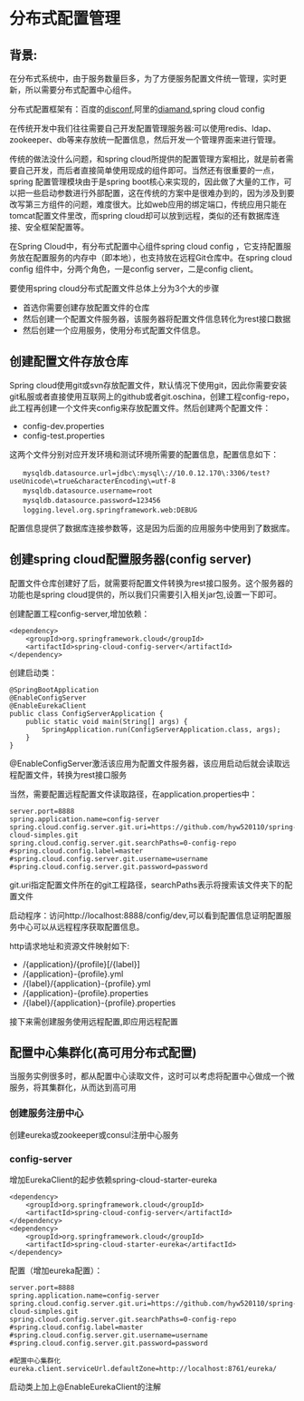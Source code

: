 # 分布式配置管理

## 背景: 

在分布式系统中，由于服务数量巨多，为了方便服务配置文件统一管理，实时更新，所以需要分布式配置中心组件。

分布式配置框架有：百度的[disconf](https://github.com/knightliao/disconf),阿里的[diamand](https://github.com/takeseem/diamond),spring cloud config

在传统开发中我们往往需要自己开发配置管理服务器:可以使用redis、ldap、zookeeper、db等来存放统一配置信息，然后开发一个管理界面来进行管理。

传统的做法没什么问题，和spring cloud所提供的配置管理方案相比，就是前者需要自己开发，而后者直接简单使用现成的组件即可。当然还有很重要的一点，spring 配置管理模块由于是spring boot核心来实现的，因此做了大量的工作，可以把一些启动参数进行外部配置，这在传统的方案中是很难办到的，因为涉及到要改写第三方组件的问题，难度很大。比如web应用的绑定端口，传统应用只能在tomcat配置文件里改，而spring cloud却可以放到远程，类似的还有数据库连接、安全框架配置等。

在Spring Cloud中，有分布式配置中心组件spring cloud config ，它支持配置服务放在配置服务的内存中（即本地），也支持放在远程Git仓库中。在spring cloud config 组件中，分两个角色，一是config server，二是config client。

要使用spring cloud分布式配置文件总体上分为3个大的步骤
- 首选你需要创建存放配置文件的仓库
- 然后创建一个配置文件服务器，该服务器将配置文件信息转化为rest接口数据
- 然后创建一个应用服务，使用分布式配置文件信息。



## 创建配置文件存放仓库

Spring cloud使用git或svn存放配置文件，默认情况下使用git，因此你需要安装git私服或者直接使用互联网上的github或者git.oschina，创建工程config-repo，此工程再创建一个文件夹config来存放配置文件。然后创建两个配置文件：

- config-dev.properties
- config-test.properties

这两个文件分别对应开发环境和测试环境所需要的配置信息，配置信息如下：

	　　mysqldb.datasource.url=jdbc\:mysql\://10.0.12.170\:3306/test?useUnicode\=true&characterEncoding\=utf-8	
	　　mysqldb.datasource.username=root	
	　　mysqldb.datasource.password=123456	
	　　logging.level.org.springframework.web:DEBUG

配置信息提供了数据库连接参数等，这是因为后面的应用服务中使用到了数据库。

## 创建spring cloud配置服务器(config server)

配置文件仓库创建好了后，就需要将配置文件转换为rest接口服务。这个服务器的功能也是spring cloud提供的，所以我们只需要引入相关jar包,设置一下即可。

创建配置工程config-server,增加依赖：

	<dependency>
		<groupId>org.springframework.cloud</groupId>
		<artifactId>spring-cloud-config-server</artifactId>
	</dependency>
创建启动类：

	@SpringBootApplication
	@EnableConfigServer
	@EnableEurekaClient
	public class ConfigServerApplication {  
	    public static void main(String[] args) {        
	        SpringApplication.run(ConfigServerApplication.class, args);     
	    }       
	}
@EnableConfigServer激活该应用为配置文件服务器，该应用启动后就会读取远程配置文件，转换为rest接口服务

当然，需要配置远程配置文件读取路径，在application.properties中：

	server.port=8888
	spring.application.name=config-server
	spring.cloud.config.server.git.uri=https://github.com/hyw520110/spring-cloud-simples.git
	spring.cloud.config.server.git.searchPaths=0-config-repo
	#spring.cloud.config.label=master
	#spring.cloud.config.server.git.username=username
	#spring.cloud.config.server.git.password=password

git.uri指定配置文件所在的git工程路径，searchPaths表示将搜索该文件夹下的配置文件

启动程序：访问http://localhost:8888/config/dev,可以看到配置信息证明配置服务中心可以从远程程序获取配置信息。

http请求地址和资源文件映射如下:

- /{application}/{profile}[/{label}]
- /{application}-{profile}.yml
- /{label}/{application}-{profile}.yml
- /{application}-{profile}.properties
- /{label}/{application}-{profile}.properties

接下来需创建服务使用远程配置,即应用远程配置


## 配置中心集群化(高可用分布式配置)

当服务实例很多时，都从配置中心读取文件，这时可以考虑将配置中心做成一个微服务，将其集群化，从而达到高可用
### 创建服务注册中心

创建eureka或zookeeper或consul注册中心服务

### config-server

增加EurekaClient的起步依赖spring-cloud-starter-eureka

	<dependency>
		<groupId>org.springframework.cloud</groupId>
		<artifactId>spring-cloud-config-server</artifactId>
	</dependency>
	<dependency>
		<groupId>org.springframework.cloud</groupId>
		<artifactId>spring-cloud-starter-eureka</artifactId>
	</dependency>

配置（增加eureka配置）：
	
	server.port=8888
	spring.application.name=config-server
	spring.cloud.config.server.git.uri=https://github.com/hyw520110/spring-cloud-simples.git
	spring.cloud.config.server.git.searchPaths=0-config-repo
	#spring.cloud.config.label=master
	#spring.cloud.config.server.git.username=username
	#spring.cloud.config.server.git.password=password
	
	#配置中心集群化
	eureka.client.serviceUrl.defaultZone=http://localhost:8761/eureka/

启动类上加上@EnableEurekaClient的注解
